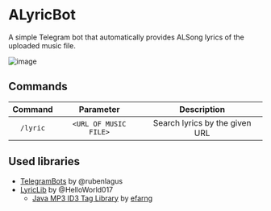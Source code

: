 # ALyricBot
A simple Telegram bot that automatically provides ALSong lyrics of the uploaded music file.

![image](https://user-images.githubusercontent.com/16558115/120801414-155d8880-c57c-11eb-9b6d-109f35762648.png)


## Commands
| Command | Parameter | Description |
| :-----: | :-------: | :---------: |
| `/lyric` | `<URL OF MUSIC FILE>` | Search lyrics by the given URL |

## Used libraries
- [TelegramBots](https://github.com/rubenlagus/TelegramBots) by @rubenlagus
- [LyricLib](https://github.com/HelloWorld017/PowerALyric/blob/master/src/org/khinenw/poweralyric/LyricLib.java) by @HelloWorld017
  - [Java MP3 ID3 Tag Library](http://sourceforge.net/projects/javamusictag/) by [efarng](http://sourceforge.net/u/efarng/profile/)
